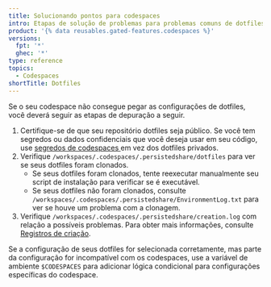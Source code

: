 ```yaml
---
title: Solucionando pontos para codespaces
intro: Etapas de solução de problemas para problemas comuns de dotfiles.
product: '{% data reusables.gated-features.codespaces %}'
versions:
  fpt: '*'
  ghec: '*'
type: reference
topics:
  - Codespaces
shortTitle: Dotfiles
---
```


Se o seu codespace não consegue pegar as configurações de dotfiles, você deverá seguir as etapas de depuração a seguir.

1. Certifique-se de que seu repositório dotfiles seja público. Se você tem segredos ou dados confidenciais que você deseja usar em seu código, use [segredos de codespaces ](/codespaces/managing-your-codespaces/managing-encrypted-secrets-for-your-codespaces) em vez dos dotfiles privados.
2. Verifique `/workspaces/.codespaces/.persistedshare/dotfiles` para ver se seus dotfiles foram clonados.
    - Se seus dotfiles foram clonados, tente reexecutar manualmente seu script de instalação para verificar se é executável.
    - Se seus dotfiles não foram clonados, consulte `/workspaces/.codespaces/.persistedshare/EnvironmentLog.txt` para ver se houve um problema com a clonagem.
3. Verifique `/workspaces/.codespaces/.persistedshare/creation.log` com relação a possíveis problemas. Para obter mais informações, consulte [Registros de criação](/codespaces/troubleshooting/codespaces-logs#creation-logs).

Se a configuração de seus dotfiles for selecionada corretamente, mas parte da configuração for incompatível com os codespaces, use a variável de ambiente `$CODESPACES` para adicionar lógica condicional para configurações específicas do codespace.
